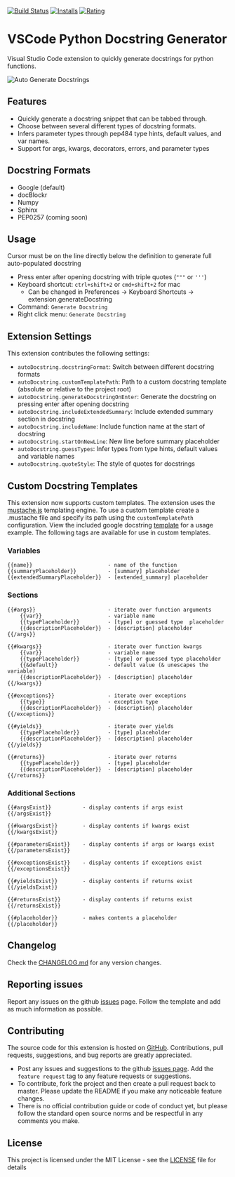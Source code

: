 [![Build Status](https://travis-ci.org/NilsJPWerner/autoDocstring.svg?branch=master)](https://travis-ci.org/NilsJPWerner/autoDocstring)
[![Installs](https://vsmarketplacebadge.apphb.com/installs-short/njpwerner.autodocstring.svg)](https://marketplace.visualstudio.com/items?itemName=njpwerner.autodocstring)
[![Rating](https://vsmarketplacebadge.apphb.com/rating-short/njpwerner.autodocstring.svg)](https://marketplace.visualstudio.com/items?itemName=njpwerner.autodocstring&ssr=false#review-details)

# VSCode Python Docstring Generator

Visual Studio Code extension to quickly generate docstrings for python functions.

![Auto Generate Docstrings](https://github.com/NilsJPWerner/autoDocstring/raw/master/images/demo.gif)

## Features

-   Quickly generate a docstring snippet that can be tabbed through.
-   Choose between several different types of docstring formats.
-   Infers parameter types through pep484 type hints, default values, and var names.
-   Support for args, kwargs, decorators, errors, and parameter types

## Docstring Formats

-   Google (default)
-   docBlockr
-   Numpy
-   Sphinx
-   PEP0257 (coming soon)

## Usage

Cursor must be on the line directly below the definition to generate full auto-populated docstring

-   Press enter after opening docstring with triple quotes (`"""` or `'''`)
-   Keyboard shortcut: `ctrl+shift+2` or `cmd+shift+2` for mac
    -   Can be changed in Preferences -> Keyboard Shortcuts -> extension.generateDocstring
-   Command: `Generate Docstring`
-   Right click menu: `Generate Docstring`

## Extension Settings

This extension contributes the following settings:

-   `autoDocstring.docstringFormat`: Switch between different docstring formats
-   `autoDocstring.customTemplatePath`: Path to a custom docstring template (absolute or relative to the project root)
-   `autoDocstring.generateDocstringOnEnter`: Generate the docstring on pressing enter after opening docstring
-   `autoDocstring.includeExtendedSummary`: Include extended summary section in docstring
-   `autoDocstring.includeName`: Include function name at the start of docstring
-   `autoDocstring.startOnNewLine`: New line before summary placeholder
-   `autoDocstring.guessTypes`: Infer types from type hints, default values and variable names
-   `autoDocstring.quoteStyle`: The style of quotes for docstrings

## Custom Docstring Templates

This extension now supports custom templates. The extension uses the [mustache.js](https://github.com/janl/mustache.js/) templating engine. To use a custom template create a .mustache file and specify its path using the `customTemplatePath` configuration. View the included google docstring [template](https://github.com/NilsJPWerner/autoDocstring/blob/master/src/docstring/templates/google.mustache) for a usage example. The following tags are available for use in custom templates.

### Variables

```
{{name}}                        - name of the function
{{summaryPlaceholder}}          - [summary] placeholder
{{extendedSummaryPlaceholder}}  - [extended_summary] placeholder
```

### Sections

```
{{#args}}                       - iterate over function arguments
    {{var}}                     - variable name
    {{typePlaceholder}}         - [type] or guessed type  placeholder
    {{descriptionPlaceholder}}  - [description] placeholder
{{/args}}

{{#kwargs}}                     - iterate over function kwargs
    {{var}}                     - variable name
    {{typePlaceholder}}         - [type] or guessed type placeholder
    {{&default}}                - default value (& unescapes the variable)
    {{descriptionPlaceholder}}  - [description] placeholder
{{/kwargs}}

{{#exceptions}}                 - iterate over exceptions
    {{type}}                    - exception type
    {{descriptionPlaceholder}}  - [description] placeholder
{{/exceptions}}

{{#yields}}                     - iterate over yields
    {{typePlaceholder}}         - [type] placeholder
    {{descriptionPlaceholder}}  - [description] placeholder
{{/yields}}

{{#returns}}                    - iterate over returns
    {{typePlaceholder}}         - [type] placeholder
    {{descriptionPlaceholder}}  - [description] placeholder
{{/returns}}
```

### Additional Sections

```
{{#argsExist}}          - display contents if args exist
{{/argsExist}}

{{#kwargsExist}}        - display contents if kwargs exist
{{/kwargsExist}}

{{#parametersExist}}    - display contents if args or kwargs exist
{{/parametersExist}}

{{#exceptionsExist}}    - display contents if exceptions exist
{{/exceptionsExist}}

{{#yieldsExist}}        - display contents if returns exist
{{/yieldsExist}}

{{#returnsExist}}       - display contents if returns exist
{{/returnsExist}}

{{#placeholder}}        - makes contents a placeholder
{{/placeholder}}
```

## Changelog

Check the [CHANGELOG.md](https://github.com/NilsJPWerner/autoDocstring/blob/master/CHANGELOG.md) for any version changes.

## Reporting issues

Report any issues on the github [issues](https://github.com/NilsJPWerner/autoDocstring/issues) page. Follow the template and add as much information as possible.

## Contributing

The source code for this extension is hosted on [GitHub](https://github.com/NilsJPWerner/autoDocstring). Contributions, pull requests, suggestions, and bug reports are greatly appreciated.

-   Post any issues and suggestions to the github [issues page](https://github.com/NilsJPWerner/autoDocstring/issues). Add the `feature request` tag to any feature requests or suggestions.
-   To contribute, fork the project and then create a pull request back to master. Please update the README if you make any noticeable feature changes.
-   There is no official contribution guide or code of conduct yet, but please follow the standard open source norms and be respectful in any comments you make.

## License

This project is licensed under the MIT License - see the [LICENSE](https://github.com/NilsJPWerner/autoDocstring/blob/master/LICENSE) file for details
